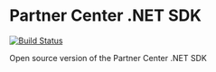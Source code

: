 # Partner Center .NET SDK

[![Build Status](https://dev.azure.com/isaiahwilliams/community/_apis/build/status/partner-center-dotnet/partner-center-dotnet%20CI?branchName=master)](https://dev.azure.com/isaiahwilliams/community/_build/latest?definitionId=6&branchName=master)

Open source version of the Partner Center .NET SDK
